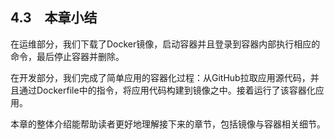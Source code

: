 ## 4.3　本章小结

在运维部分，我们下载了Docker镜像，启动容器并且登录到容器内部执行相应的命令，最后停止容器并删除。

在开发部分，我们完成了简单应用的容器化过程：从GitHub拉取应用源代码，并且通过Dockerfile中的指令，将应用代码构建到镜像之中。接着运行了该容器化应用。

本章的整体介绍能帮助读者更好地理解接下来的章节，包括镜像与容器相关细节。



